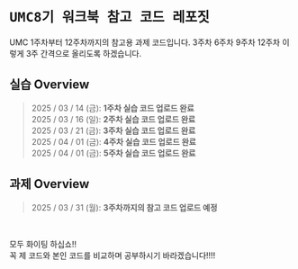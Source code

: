 # ``UMC8기 워크북 참고 코드 레포짓``

UMC 1주차부터 12주차까지의 참고용 과제 코드입니다. 
3주차 6주차 9주차 12주차 이렇게 3주 간격으로 올리도록 하겠습니다.

## 실습 Overview
> 2025 / 03 / 14 (금): __1주차 실습 코드 업로드 완료__ <br>
> 2025 / 03 / 16 (일): __2주차 실습 코드 업로드 완료__ <br>
> 2025 / 03 / 21 (금): __3주차 실습 코드 업로드 완료__ <br>
> 2025 / 04 / 01 (금): __4주차 실습 코드 업로드 완료__ <br>
> 2025 / 04 / 01 (금): __5주차 실습 코드 업로드 완료__ 

## 과제 Overview
> 2025 / 03 / 31 (월): __3주차까지의 참고 코드 업로드 예정__

<br>

모두 화이팅 하십쇼!! <br>
꼭 제 코드와 본인 코드를 비교하며 공부하시기 바라겠습니다!!!!